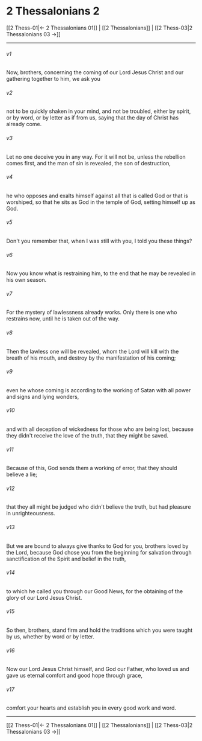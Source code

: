 # 2 Thessalonians 2

[[2 Thess-01|← 2 Thessalonians 01]] | [[2 Thessalonians]] | [[2 Thess-03|2 Thessalonians 03 →]]
***



###### v1 
Now, brothers, concerning the coming of our Lord Jesus Christ and our gathering together to him, we ask you 

###### v2 
not to be quickly shaken in your mind, and not be troubled, either by spirit, or by word, or by letter as if from us, saying that the day of Christ has already come. 

###### v3 
Let no one deceive you in any way. For it will not be, unless the rebellion comes first, and the man of sin is revealed, the son of destruction, 

###### v4 
he who opposes and exalts himself against all that is called God or that is worshiped, so that he sits as God in the temple of God, setting himself up as God. 

###### v5 
Don't you remember that, when I was still with you, I told you these things? 

###### v6 
Now you know what is restraining him, to the end that he may be revealed in his own season. 

###### v7 
For the mystery of lawlessness already works. Only there is one who restrains now, until he is taken out of the way. 

###### v8 
Then the lawless one will be revealed, whom the Lord will kill with the breath of his mouth, and destroy by the manifestation of his coming; 

###### v9 
even he whose coming is according to the working of Satan with all power and signs and lying wonders, 

###### v10 
and with all deception of wickedness for those who are being lost, because they didn't receive the love of the truth, that they might be saved. 

###### v11 
Because of this, God sends them a working of error, that they should believe a lie; 

###### v12 
that they all might be judged who didn't believe the truth, but had pleasure in unrighteousness. 

###### v13 
But we are bound to always give thanks to God for you, brothers loved by the Lord, because God chose you from the beginning for salvation through sanctification of the Spirit and belief in the truth, 

###### v14 
to which he called you through our Good News, for the obtaining of the glory of our Lord Jesus Christ. 

###### v15 
So then, brothers, stand firm and hold the traditions which you were taught by us, whether by word or by letter. 

###### v16 
Now our Lord Jesus Christ himself, and God our Father, who loved us and gave us eternal comfort and good hope through grace, 

###### v17 
comfort your hearts and establish you in every good work and word.

***
[[2 Thess-01|← 2 Thessalonians 01]] | [[2 Thessalonians]] | [[2 Thess-03|2 Thessalonians 03 →]]

